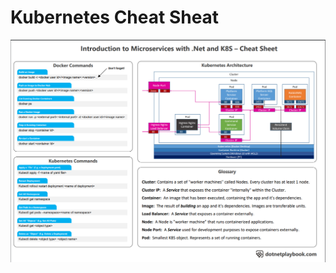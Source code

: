 # Kubernetes Cheat Sheat

[![Kubernetes Cheat Sheet](./Guides/K8s_cheatsheet.png)](./Guides/K8s_cheatsheet.pdf)
